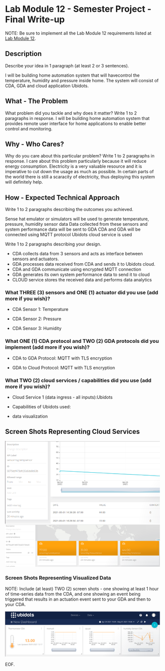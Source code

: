 # Lab Module 12 - Semester Project - Final Write-up

NOTE: Be sure to implement all the Lab Module 12 requirements listed at [Lab Module 12](https://github.com/orgs/programming-the-iot/projects/1#column-10488565).


## Description

Describe your idea in 1 paragraph (at least 2 or 3 sentences).

I will be building home automation system that will havecontrol the temperature, humidity and pressure inside home. The system will consist of CDA, GDA and cloud application Ubidots.
## What - The Problem 

What problem did you tackle and why does it matter? Write 1 to 2 paragraphs in response.
 I will be building home automation system that provides remote user interface for home applications to enable better control and monitoring.


## Why - Who Cares? 

Why do you care about this particular problem? Write 1 to 2 paragraphs in response.
 I care about this problem particularly because it will reduce energy consumption. Electricity is a very valuable resource and it is imperative to cut down the usage as much as possible. In certain parts of the world there is still a scaracity of electricity, thus deploying this system will definitely help.


## How - Expected Technical Approach

Write 1 to 2 paragraphs describing the outcomes you achieved.

Sense hat emulator or simulators will be used to generate temperature, pressure, humidity sensor data
Data collected from these sensors and system performance data will be sent to GDA
CDA and GDA will be connected using MQTT protocol
Ubidots cloud service is used


Write 1 to 2 paragraphs describing your design.

- CDA collects data from 3 sensors and acts as interface between sensors and actuators. 
- GDA processes data received from CDA and sends it to Ubidots cloud.
- CDA and GDA communicate using encrypted MQTT connection
- GDA generates its own system performance data to send it to cloud
- CLOUD service stores the received data and performs data analytics


### What THREE (3) sensors and ONE (1) actuator did you use (add more if you wish)?

- CDA Sensor 1: Temperature

- CDA Sensor 2: Pressure

- CDA Sensor 3: Humidity


### What ONE (1) CDA protocol and TWO (2) GDA protocols did you implement (add more if you wish)?

- CDA to GDA Protocol: MQTT with TLS encryption

- GDA to Cloud Protocol: MQTT with TLS encryption



 
### What TWO (2) cloud services / capabilities did you use (add more if you wish)?

- Cloud Service 1 (data ingress - all inputs):Ubidots

- Capabilities of Ubidots used:
- data visualization


## Screen Shots Representing Cloud Services

![CLOUD](tempsensor_timeseries_data.PNG) 
![CLOUD](CDA_ubidots_data.PNG)

### Screen Shots Representing Visualized Data

NOTE: Include (at least) TWO (2) screen shots - one showing at least 1 hour
of time-series data from the CDA, and one showing an event being triggered
that results in an actuation event sent to your GDA and then to your CDA.

![VISUALIZEDDATA](ubidots_dashboard.PNG) 

EOF.

